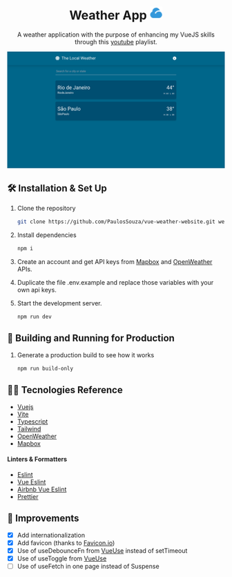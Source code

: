 <h1 align="center"> Weather App <img src="./.github/cloud-fill.png" width="30" height="30" /></h1>
<p align="center">
    A weather application with the purpose of enhancing my VueJS skills 
    through this <a href="https://www.youtube.com/watch?v=gUsBaB5ViAo&list=PL4cUxeGkcC9hfoy8vFQ5tbXO3vY0xhhUZ" target="_blank">youtube</a> playlist.
</p>

![home](./.github/home.png)

## 🛠 Installation & Set Up

1. Clone the repository

   ```sh
   git clone https://github.com/PaulosSouza/vue-weather-website.git weather-app
   ```

2. Install dependencies

   ```sh
   npm i
   ```

3. Create an account and get API keys from [Mapbox](https://www.mapbox.com/) and [OpenWeather](https://openweathermap.org/) APIs.

4. Duplicate the file .env.example and replace those variables with your own api keys.

5. Start the development server.

   ```sh
   npm run dev
   ```

## 🚀 Building and Running for Production

1. Generate a production build to see how it works

   ```sh
   npm run build-only
   ```

## 🧑‍💻 Tecnologies Reference

- [Vuejs](https://vuejs.org/)
- [Vite](https://vitejs.dev/)
- [Typescript](https://www.typescriptlang.org/)
- [Tailwind](https://tailwindcss.com/)
- [OpenWeather](https://openweathermap.org/)
- [Mapbox](https://www.mapbox.com/)

#### Linters & Formatters

- [Eslint](https://eslint.org/)
- [Vue Eslint](https://eslint.vuejs.org/)
- [Airbnb Vue Eslint](https://github.com/vuejs/eslint-config-airbnb/tree/main/packages/eslint-config-airbnb-with-typescript#readme/)
- [Prettier](https://prettier.io/)

## 🚧 Improvements

- [x] Add internationalization
- [x] Add favicon (thanks to [Favicon.io](https://favicon.io/))
- [x] Use of useDebounceFn from [VueUse](https://vueuse.org/) instead of setTimeout
- [x] Use of useToggle from [VueUse](https://vueuse.org/)
- [ ] Use of useFetch in one page instead of Suspense
